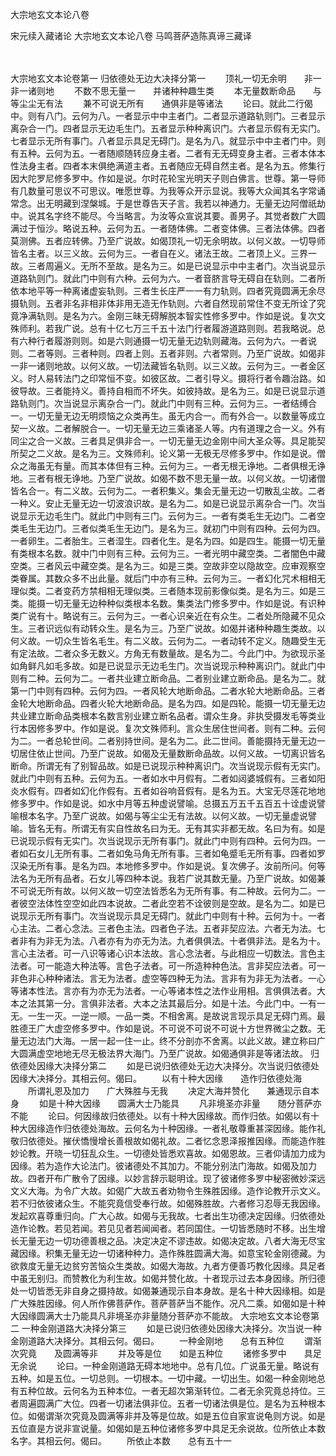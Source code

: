 <!-- { "loadSidebar": true } -->
大宗地玄文本论八卷


宋元续入藏诸论
大宗地玄文本论八卷
马鸣菩萨造陈真谛三藏译


　　

大宗地玄文本论卷第一
归依德处无边大决择分第一
　　顶礼一切无余明　　非一非一诸则地
　　不数不思无量一　　并诸种种趣生类
　　本无量数断命品　　与等尘尘无有法
　　兼不可说无所有　　通俱非是等诸法
　　论曰。就此二行偈中。则有八门。云何为八。一者显示中中主者门。二者显示道路轨则门。三者显示离杂合一门。四者显示无边毛生门。五者显示种种离识门。六者显示假有无实门。七者显示无所有事门。八者显示具足无碍门。是名为八。就显示中中主者门中。则有五种。云何为五。一者随顺随转应身主者。二者有无无碍变身主者。三者本体本性法身主者。四者本末俱绝满道主者。五者随应无碍自然主者。是名为五。修集行因大陀罗尼修多罗中。作如是说。尔时花轮宝光明天子则白佛言。世尊。第一导师有几数量可思议不可思议。唯愿世尊。为我等众开示显说。我等大众闻其名字常诵常念。出无明藏到涅槃城。于是世尊告天子言。我若以神通力。无量无边阿僧祇劫中。说其名字终不能尽。今当略言。为汝等众宣说其要。善男子。其觉者数广大圆满过于恒沙。略说五种。云何为五。一者随体佛。二者变体佛。三者法体佛。四者莫测佛。五者应转佛。乃至广说故。如偈顶礼一切无余明故。以何义故。一切导师皆名主者。以三义故。云何为三。一者自在义。诸法王故。二者顶上义。三界一故。三者周遍义。无所不至故。是名为三。如是已说显示中中主者门。次当说显示道路轨则门。就此门中则有六种。云何为六。一者音脐言导无碍自在轨则。二者所依本地平等一种离诸虚妄轨则。三者生长庄严一一有力轨则。四者究竟圆满无余尽摄轨则。五者非名非相非体非用无造无作轨则。六者自然现前常住不变无所诠了究竟净满轨则。是名为六。金刚三昧无碍解脱本智实性修多罗中。作如是说。复次文殊师利。若我广说。总有十亿七万三千五十法门行者履游道路则则。若我略说。总有六种行者履游则则。如是六则通摄一切无量无边轨则藏海。云何为六。一者说则。二者等则。三者种则。四者上则。五者非则。六者常则。乃至广说故。如偈非一非一诸则地故。以何义故。一切法藏皆名轨则。以三义故。云何为三。一者金区义。时人易转法门之印常恒不变。如彼区故。二者引导义。摄将行者令趣治路。如彼导故。三者能持义。善持自相而不坏失。如彼持故。是名为三。如是已说显示道路轨则门。次当说显示离杂合一门。就此门中则有三种。云何为三。一者结缚合一。一切无量无边无明烦恼之众类再生。虽无内合一。而有外合一。以数量等成立契一义故。二者解脱合一。一切无量无边三乘诸圣人等。内有道理之合一义。外有同尘之合一义故。三者具足俱非合一。一切无量无边金刚中间大圣众等。具足能契所契之二义故。是名为三。文殊师利。论义第一无极无尽修多罗中。作如是说。僧众之海虽无有量。而其本体但有三种。云何为三。一者无根无诤地。二者俱根无诤地。三者有根无诤地。乃至广说故。如偈不数不思无量一故。以何义故。一切诸僧皆名合一。有二义故。云何为二。一者积集义。集会无量无边一切散乱尘故。二者一种义。安止无量无边一切波浪识故。是名为二。如是已说显示离杂合一门。次当说显示无边毛生门。就此门中则有三门。云何为三。一者有类毛生无边门。二者空类毛生无边门。三者似类毛生无边门。是名为三。就初门中则有四种。云何为四。一者卵生。二者胎生。三者湿生。四者化生。是名为四。如是四生。能摄一切无量有类根本名数。就中门中则有三种。云何为三。一者光明中藏空类。二者闇色中藏空类。三者风云中藏空类。是名为三。如是三类。空故非空以隐故空。应审观察空类眷属。其数众多不出此量。就后门中亦有三种。云何为三。一者幻化咒术相相无理似类。二者变药方禁相相无理似类。三者随本现前影像似类。是名为三。如是三类。能摄一切无量无边种种似类根本名数。集类法门修多罗中。作如是说。有识种类广说有十。略说有三。云何为三。一者心识亲近在有众生。二者处所隐藏不见众生。三者识远似有动转众生。是名为三。乃至广说故。如偈并诸种种趣生类故。以何义故。一切众生皆名毛生。有二义故。云何为二。一者动转不定义。随趣受生无有定法故。二者众多无数义。方角无有数量故。是名为二。今此门中。为欲现示圣如角鲜凡如毛多故。如是已说显示无边毛生门。次当说现示种种离识门。就此门中则有二种。云何为二。一者共业建立断命品。二者别业建立断命品。是名为二。就第一门中则有四种。云何为四。一者风轮大地断命品。二者水轮大地断命品。三者金轮大地断命品。四者火轮大地断命品。是名为四。如是四轮。能摄一切无量无边共业建立断命品类根本名数言别业建立断名品者。谓众生身。非执受摄发毛等类业行本因修多罗中。作如是说。复次文殊师利。言众生居住世间者。则有二种。云何为二。一者总轮世间。二者别持世间。是名为二。此二世间。善能摄持无量无边一切居住依止世间。乃至广说故。如偈及无量数断命品故。以何义故。一切离识皆名断命。所谓无有了别智品故。如是已说现示种种离识门。次当说现示假有无实门。就此门中则有五种。云何为五。一者如水中月假有。二者如闼婆城假有。三者如阳炎水假有。四者如幻化作假有。五者如谷响音假有。是名为五。大宝无尽莲花地地修多罗中。作如是说。如水中月等五种虚说譬喻。总摄五万五千五百五十诠虚说譬喻根本名字。乃至广说故。如偈与等尘尘无有法故。以何义故。一切无量虚说譬喻。皆名无有。所谓无有实自性故名曰为无。无有其实非都无故。名曰为有。如是已说现示假有无实门。次当说现示无所有事门。就此门中则有四种。云何为四。一者如石女儿无所有事。二者如兔马角无所有事。三者如龟蹙毛无所有事。四者如罗汉染无所有事。是名为四。本地修多罗中。作如是说。复次佛子。汝前所问。何等法名为无所有品者。石女儿等四种本说。我若广说其数无量。乃至广说故。如偈兼不可说无所有故。以何义故一切空法皆悉名为无所有事。有二种故。云何为二。一者彼空法体性空空如此四本说故。二者此空若不诠彼则是空故。是名为二。如是已说现示无所有事门。次当说现示具足无碍门。就此门中则有十种。云何为十。一者心主法。二者心念法。三者色主法。四者色子法。五者非契应法。六者无为法。七者非有为非无为法。八者亦有为亦无为法。九者俱俱法。十者俱非法。是名为十。言心主法者。可一八识等诸心识本法故。言心念法者。与此相应一切数法。言色主法者。可一能造大种法等。言色子法者。可一所造种种色法。言非契应法者。可一非色非心种种诸法。言无为法者。虚空等四种无为法。言非有为非无为法者。一心等诸本性法。言亦有为亦无为法者。一心等诸本性之法作业用相。言俱俱法者。大本之法其第一分。言俱非法者。大本之法其最后分。如是十法。今此门中。一有一无。一生一灭。一逆一顺。一品一类。不相舍离。是故说言现示具足无碍门焉。最胜德王广大虚空修多罗中。作如是说。不可说不可说不可说十方世界微尘之数。无量无边法门大海。一居一起一住一止。终不分剖亦不舍离。以此义故。建立称曰广大圆满虚空地地无尽无极法界大海门。乃至广说故。如偈通俱非是等诸法故。
归依德处因缘大决择分第二
　　如是已说归依德处无边大决择分。次当说归依德处因缘大决择分。其相云何。偈曰。
　　以有十种大因缘　　造作归依德处海
　　所谓礼恩及加力　　广大殊胜与无我
　　决定大海并赞化　　兼通现示自本身
　　如是十种大因缘　　圆满大士乃能具
　　凡非境圣亦非量　　随分菩萨亦不能
　　论曰。何因缘故归依德处。以有十种大因缘故。而作归依。如偈以有十种大因缘造作归依德处海故。云何名为十种因缘。一者礼敬尊重甚深因缘。能作礼敬归依德处。摧伏憍慢增长善根故如偈礼故。二者忆念恩泽报推因缘。而能造作胜妙论教。开晓一切狂乱众生。一切德处皆悉欢喜故。如偈恩故。三者仰请加力成为因缘。若为造作大论法门。彼诸德处不其加力。不能分别法门海故。如偈及加力故。四者开布广散令了因缘。以妙言辞示聪明诠。现了彼诸修多罗中秘密微妙深远文义大海。为令广大故。如偈广大故五者劝物令生殊胜因缘。造作论教开示文义。若不归依彼诸众生。不能究竟信受奉行故。如偈殊胜故。六者修习忍辱无我因缘。发起欢喜尊重归向。广大心故。如偈与无我故。七者出生功德决定因缘。归依德处造作论教。若见若闻。若见见者若闻闻者。若同国住。一切皆悉随时不移。出生增长无量无边一切功德善根之品。决定决定不谬违故。如偈决定故。八者大海无尽宝藏因缘。积集无量无边一切诸种种力。造作殊胜圆满大海。如意宝轮金刚德藏。为欲救度无量无边贫穷苦恼众生类故。如偈大海故。九者方便善巧教化因缘。具足者中虽无别归。而赞教化为利生故。如偈并赞化故。十者现示过去本身因缘。所归德处一切皆悉无非自身之摄持故。如偈兼通现示自本身故。是名十种大因缘相。如是广大殊胜因缘。何人所作佛菩萨作。菩萨菩萨当不能作。况凡二乘。如偈如是十种大因缘圆满大士乃能具凡非境圣亦非量随分菩萨亦不能故。
大宗地玄文本论卷第二
一种金刚道路大决择分第三
　　如是已说归依德处因缘大决择分。次当说一种金刚道路大决择分。其相云何。偈曰。
　　一种金刚地　　总有五种位
　　谓渐次究竟　　及圆满等非
　　并及等是位　　如是五种位
　　诸修多罗中　　具足无余说
　　论曰。一种金刚道路无碍本地地中。总有几位。广说虽无量。略说有五种。如是五位。一切总则。一切根本。一切中藏。一切出生。如偈一种金刚地总有五种位故。云何名为五种本位。一者无超次第渐转位。二者无余究竟总持位。三者周遍圆满广大位。四者一切诸法俱非位。五者一切诸法俱是位。是名为五种根本位。如偈谓渐次究竟及圆满等非并及等是位故。如是五位自家宣说龟则方说。如是五位直是方说非宣说量。如偈如是五种位诸修多罗中具足无余说故。位所依止本数名字。其相云何。偈曰。
　　所依止本数　　总有五十一
